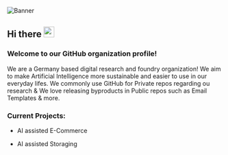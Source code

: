 ![Banner](https://user-images.githubusercontent.com/36012642/136537834-54d3c812-dd2a-43ab-acc4-7bf67b1330ef.png)

<!-- welcome message -->
<h2>Hi there <img src="https://media.giphy.com/media/hvRJCLFzcasrR4ia7z/giphy.gif" width="25px"></h2>

<h3>Welcome to our GitHub organization profile!</h3>

<!-- About me -->
<p>
We are a Germany based digital research and foundry organization! We aim to make Artificial Intelligence more sustainable and easier to use in our everyday lifes.
We commonly use GitHub for Private repos regarding ou research & We love releasing byproducts in Public repos such as Email Templates & more.
</p>

<!-- Personal Stuffs -->
<h3> Current Projects:</h3>

- AI assisted E-Commerce

- AI assisted Storaging
